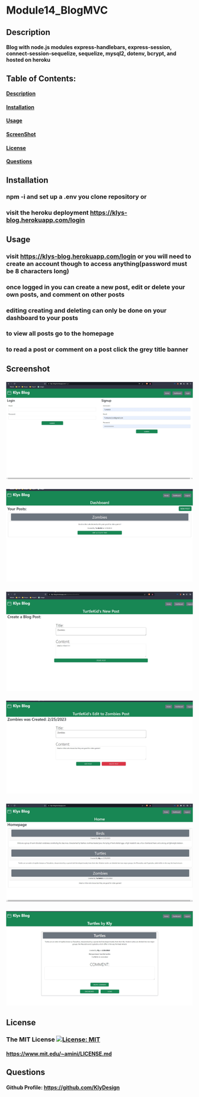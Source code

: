 # **Module14_BlogMVC**

## Description
####  Blog with node.js modules express-handlebars, express-session, connect-session-sequelize, sequelize, mysql2, dotenv, bcrypt, and hosted on heroku


## Table of Contents: 
#### [Description](#description)
#### [Installation](#installation)
#### [Usage](#usage)
#### [ScreenShot](#screenshot)
#### [License](#license)
#### [Questions](#questions)

## Installation
### npm -i and set up a .env you clone repository or
### visit the heroku deployment https://klys-blog.herokuapp.com/login
## Usage
### visit https://klys-blog.herokuapp.com/login or you will need to create an account though to access anything(password must be 8 characters long)
### once logged in you can create a new post, edit or delete your own posts, and comment on other posts
### editing creating and deleting can only be done on your dashboard to your posts
### to view all posts go to the homepage
### to read a post or comment on a post click the grey title banner

## Screenshot
### ![Alt text](./assets/images/loginPage.jpg "Optional Title")
### ![Alt text](./assets/images/DashBoard.jpg "Optional Title")
### ![Alt text](./assets/images/NewPost.jpg "Optional Title")
### ![Alt text](./assets/images/EditAndDelete.jpg "Optional Title")
### ![Alt text](./assets/images/HomePage.jpg "Optional Title")
### ![Alt text](./assets/images/commentsPostView.jpg "Optional Title")

## License
### The MIT License  [![License: MIT](https://img.shields.io/badge/License-MIT-blue.svg)](https://opensource.org/licenses/MIT) 
#### https://www.mit.edu/~amini/LICENSE.md


## Questions
#### Github Profile: https://github.com/KlyDesign

